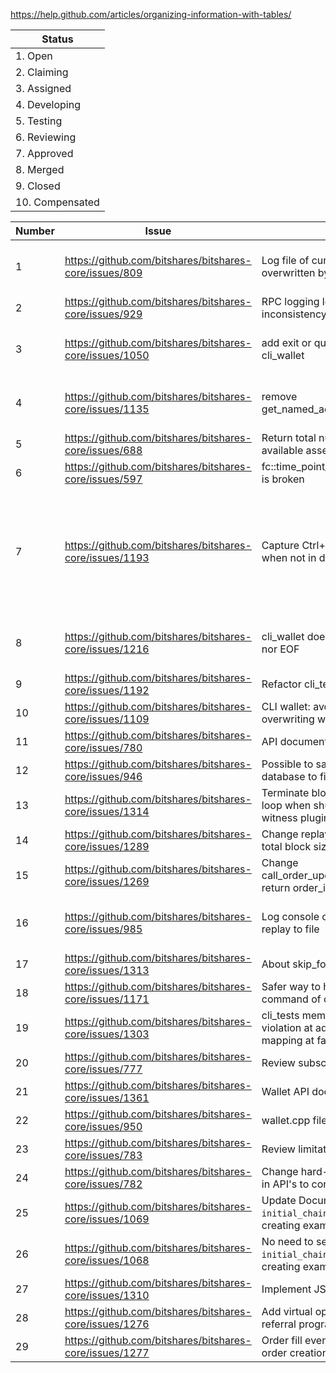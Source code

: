 https://help.github.com/articles/organizing-information-with-tables/

| Status |
| --- |
| 1. Open |
| 2. Claiming |
| 3. Assigned |
| 4. Developing |
| 5. Testing |
| 6. Reviewing |
| 7. Approved |
| 8. Merged |
| 9. Closed |
| 10. Compensated |

| Number | Issue | Title | PR | Status | Estimation |
| --- | --- | --- | --- | --- | --- |
| 1 | https://github.com/bitshares/bitshares-core/issues/809 | Log file of current hour gets overwritten by default | https://github.com/bitshares/bitshares-core/pull/1102 / https://github.com/bitshares/bitshares-fc/pull/56 | Compensated | 2 hours |
| 2 | https://github.com/bitshares/bitshares-core/issues/929 | RPC logging level inconsistency | https://github.com/bitshares/bitshares-fc/pull/56 | Compensated | 2 hours |
| 3 | https://github.com/bitshares/bitshares-core/issues/1050 | add exit or quit command to cli_wallet | https://github.com/bitshares/bitshares-core/pull/1104 / https://github.com/bitshares/bitshares-fc/pull/63 | Compensated | 4 hours |
| 4 | https://github.com/bitshares/bitshares-core/issues/1135 | remove get_named_account_balances | https://github.com/bitshares/bitshares-core/pull/1153 / https://github.com/bitshares/bitshares-core/pull/1154 | Compensated | 30 minutes |
| 5 | https://github.com/bitshares/bitshares-core/issues/688 | Return total number of available assets | https://github.com/bitshares/bitshares-core/pull/1159 | Compensated | 30 minutes |
| 6 | https://github.com/bitshares/bitshares-core/issues/597 | fc::time_point_sec::to_iso_string is broken | https://github.com/bitshares/bitshares-fc/pull/67 | Compensated | 1 hour |
| 7 | https://github.com/bitshares/bitshares-core/issues/1193 | Capture Ctrl+C in cli_wallet when not in daemon mode | https://github.com/bitshares/bitshares-core/pull/1207 / https://github.com/bitshares/bitshares-fc/pull/68 / https://github.com/bitshares/bitshares-fc/pull/70 / https://github.com/bitshares/bitshares-core/pull/1232 / https://github.com/bitshares/bitshares-fc/pull/77 | Compensated | 7 hours |
| 8 | https://github.com/bitshares/bitshares-core/issues/1216 | cli_wallet doesn't exit on quit nor EOF | https://github.com/bitshares/bitshares-core/pull/1218 / https://github.com/bitshares/bitshares-fc/pull/71 | NOT Compensated | 4 hours |
| 9 | https://github.com/bitshares/bitshares-core/issues/1192 | Refactor cli_test | https://github.com/bitshares/bitshares-core/pull/1243 | Compensated | 10 hours |
| 10 | https://github.com/bitshares/bitshares-core/issues/1109 | CLI wallet: avoid directly overwriting wallet file on exit | https://github.com/bitshares/bitshares-core/pull/1195 | Compensated | 3 hours |
| 11 | https://github.com/bitshares/bitshares-core/issues/780 | API documentation | https://github.com/bitshares/bitshares-core/pull/1174 | Closed | 5 hours |
| 12 | https://github.com/bitshares/bitshares-core/issues/946 | Possible to save unclean object database to file during replay | https://github.com/bitshares/bitshares-core/pull/1311 | Reviewing | 2 hours |
| 13 | https://github.com/bitshares/bitshares-core/issues/1314 | Terminate block production loop when shutting down witness plugin | https://github.com/bitshares/bitshares-core/pull/1332 | Reviewing | 2 hours |
| 14 | https://github.com/bitshares/bitshares-core/issues/1289 | Change replay percentage to total block size processed | https://github.com/bitshares/bitshares-core/pull/1335 | Closed | 2 hours |
| 15 | https://github.com/bitshares/bitshares-core/issues/1269 | Change call_order_update_operation to return order_id | https://github.com/bitshares/bitshares-core/pull/1352 | Closed | 2 hours |
| 16 | https://github.com/bitshares/bitshares-core/issues/985 | Log console output during replay to file | https://github.com/bitshares/bitshares-core/pull/1355 / https://github.com/bitshares/bitshares-fc/pull/76 | Closed | 2 hours |
| 17 | https://github.com/bitshares/bitshares-core/issues/1313 | About skip_fork_db flag | ##### | Open | X hours |
| 18 | https://github.com/bitshares/bitshares-core/issues/1171 | Safer way to handle unlock command of cli_wallet | ##### | Assigned | 2 hours |
| 19 | https://github.com/bitshares/bitshares-core/issues/1303 | cli_tests memory access violation at address: no mapping at fault address | ##### | Assigned | 10 hours |
| 20 | https://github.com/bitshares/bitshares-core/issues/777 | Review subscription API | ##### | Assigned | X hours |
| 21 | https://github.com/bitshares/bitshares-core/issues/1361 | Wallet API documentation | ##### | Claiming | X hours |
| 22 | https://github.com/bitshares/bitshares-core/issues/950 | wallet.cpp file too big | ##### | Claiming | X hours |
| 23 | https://github.com/bitshares/bitshares-core/issues/783 | Review limitations on API's | ##### | Open | X hours |
| 24 | https://github.com/bitshares/bitshares-core/issues/782 | Change hard-coded limitations in API's to configurable | ##### | Open | X hours |
| 25 | https://github.com/bitshares/bitshares-core/issues/1069 | Update Documentation for `initial_chain_id` field when creating example genesis | ##### | Open | X hours |
| 26 | https://github.com/bitshares/bitshares-core/issues/1068 | No need to serialize `initial_chain_id` field when creating example genesis json? | ##### | Open | X hours |
| 27 | https://github.com/bitshares/bitshares-core/issues/1310 | Implement JSON-RPC batch | ##### | Open | X hours |
| 28 | https://github.com/bitshares/bitshares-core/issues/1276 | Add virtual operations for referral program fee split | ##### | Open | X hours |
| 29 | https://github.com/bitshares/bitshares-core/issues/1277 | Order fill events notified before order creation events | ##### | Open | X hours |

